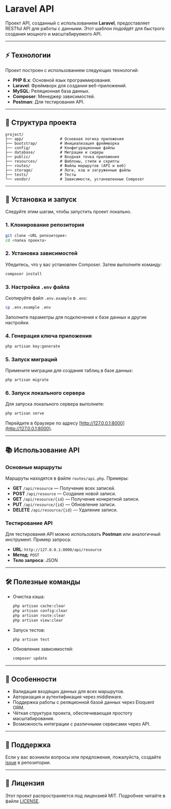 # Laravel API

Проект API, созданный с использованием **Laravel**, предоставляет RESTful API для работы с данными. Этот шаблон подойдёт для быстрого создания мощного и масштабируемого API.

---

## ⚡ Технологии

Проект построен с использованием следующих технологий:

- **PHP 8.x**: Основной язык программирования.
- **Laravel**: Фреймворк для создания веб-приложений.
- **MySQL**: Реляционная база данных.
- **Composer**: Менеджер зависимостей.
- **Postman**: Для тестирования API.

---

## 📂 Структура проекта

```plaintext
project/
├── app/                # Основная логика приложения
├── bootstrap/          # Инициализация фреймворка
├── config/             # Конфигурационные файлы
├── database/           # Миграции и сидеры
├── public/             # Входная точка приложения
├── resources/          # Шаблоны, стили и скрипты
├── routes/             # Файлы маршрутов (API и веб)
├── storage/            # Логи, кэш и загруженные файлы
├── tests/              # Тесты
└── vendor/             # Зависимости, установленные Composer
```

---

## 🚀 Установка и запуск

Следуйте этим шагам, чтобы запустить проект локально.

### 1. Клонирование репозитория

```bash
git clone <URL репозитория>
cd <папка проекта>
```

### 2. Установка зависимостей

Убедитесь, что у вас установлен Composer. Затем выполните команду:
```bash
composer install
```

### 3. Настройка `.env` файла

Скопируйте файл `.env.example` в `.env`:
```bash
cp .env.example .env
```
Заполните параметры для подключения к базе данных и другие настройки.

### 4. Генерация ключа приложения

```bash
php artisan key:generate
```

### 5. Запуск миграций

Примените миграции для создания таблиц в базе данных:
```bash
php artisan migrate
```

### 6. Запуск локального сервера

Для запуска локального сервера выполните:
```bash
php artisan serve
```

Перейдите в браузере по адресу [http://127.0.0.1:8000](http://127.0.0.1:8000).

---

## 📚 Использование API

### Основные маршруты

Маршруты находятся в файле `routes/api.php`. Примеры:

- **GET** `/api/resource` — Получение всех записей.
- **POST** `/api/resource` — Создание новой записи.
- **GET** `/api/resource/{id}` — Получение конкретной записи.
- **PUT** `/api/resource/{id}` — Обновление записи.
- **DELETE** `/api/resource/{id}` — Удаление записи.

### Тестирование API

Для тестирования API можно использовать **Postman** или аналогичный инструмент. Пример запроса:
- **URL**: `http://127.0.0.1:8000/api/resource`
- **Метод**: `POST`
- **Тело запроса**: JSON

---

## 🛠️ Полезные команды

- Очистка кэша:
  ```bash
  php artisan cache:clear
  php artisan config:clear
  php artisan route:clear
  php artisan view:clear
  ```

- Запуск тестов:
  ```bash
  php artisan test
  ```

- Обновление зависимостей:
  ```bash
  composer update
  ```

---

## 🌟 Особенности

- Валидация входящих данных для всех маршрутов.
- Авторизация и аутентификация через middleware.
- Поддержка работы с реляционной базой данных через Eloquent ORM.
- Чёткая структура проекта, обеспечивающая простоту масштабирования.
- Возможность интеграции с различными сервисами через API.

---

## 💬 Поддержка

Если у вас возникли вопросы или предложения, пожалуйста, создайте [issue](https://github.com/ваш-репозиторий/issues) в репозитории.

---

## 📜 Лицензия

Этот проект распространяется под лицензией MIT. Подробнее читайте в файле [LICENSE](LICENSE).